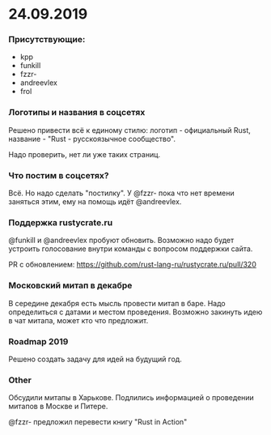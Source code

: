 # 24.09.2019

### Присутствующие:
* kpp
* funkill
* fzzr-
* andreevlex
* frol

### Логотипы и названия в соцсетях

Решено привести всё к единому стилю: логотип - официальный Rust, название - "Rust -
русскоязычное сообщество".

Надо проверить, нет ли уже таких страниц.

### Что постим в соцсетях?

Всё. Но надо сделать "постилку". У @fzzr- пока что нет времени заняться этим, ему
на помощь идёт @andreevlex.

### Поддержка rustycrate.ru

@funkill и @andreevlex пробуют обновить. Возможно надо будет устроить голосование внутри команды
с вопросом поддержки сайта.

PR с обновлением: https://github.com/rust-lang-ru/rustycrate.ru/pull/320

### Московский митап в декабре

В середине декабря есть мысль провести митап в баре. Надо определиться с датами и местом проведения.
Возможно закинуть идею в чат митапа, может кто что предложит.

### Roadmap 2019

Решено создать задачу для идей на будущий год.

### Other

Обсудили митапы в Харькове. Подлились информацией о проведении митапов в Москве и Питере.

@fzzr- предложил перевести книгу "Rust in Action"
